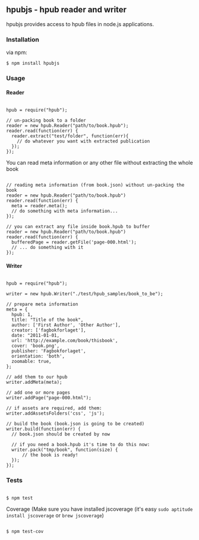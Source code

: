 ## hpubjs - hpub reader and writer

hpubjs provides access to hpub files in node.js applications.

### Installation

via npm:

```
$ npm install hpubjs

```

### Usage

#### Reader

```

hpub = require("hpub");

// un-packing book to a folder
reader = new hpub.Reader("path/to/book.hpub");
reader.read(function(err) {
  reader.extract("test/folder", function(err){
    // do whatever you want with extracted publication
  });
});

```

You can read meta information or any other file without extracting the whole book

```

// reading meta information (from book.json) without un-packing the book
reader = new hpub.Reader("path/to/book.hpub")
reader.read(function(err) {
  meta = reader.meta();
  // do something with meta information...
});

// you can extract any file inside book.hpub to buffer
reader = new hpub.Reader("path/to/book.hpub")
reader.read(function(err) {
  bufferedPage = reader.getFile('page-000.html');
  // ... do something with it
});

```

#### Writer

```

hpub = require("hpub");

writer = new hpub.Writer("./test/hpub_samples/book_to_be");

// prepare meta information
meta = {
  hpub: 1,
  title: "Title of the book",
  author: ['First Author', 'Other Author'],
  creator: ['fagbokforlaget'],
  date: "2011-01-01,
  url: 'http://example.com/book/thisbook', 
  cover: 'book.png',
  publisher: 'Fagbokforlaget',
  orientation: 'both',
  zoomable: true,
};

// add them to our hpub
writer.addMeta(meta);

// add one or more pages
writer.addPage("page-000.html");

// if assets are required, add them:
writer.addAssetsFolders('css', 'js');

// build the book (book.json is going to be created)
writer.build(function(err) {
  // book.json should be created by now

  // if you need a book.hpub it's time to do this now:
  writer.pack("tmp/book", function(size) {
      // the book is ready!
  });
});

```

### Tests

```

$ npm test

```

Coverage (Make sure you have installed jscoverage (it's easy `sudo aptitude install jscoverage` or `brew jscoverage`)

```

$ npm test-cov

```

